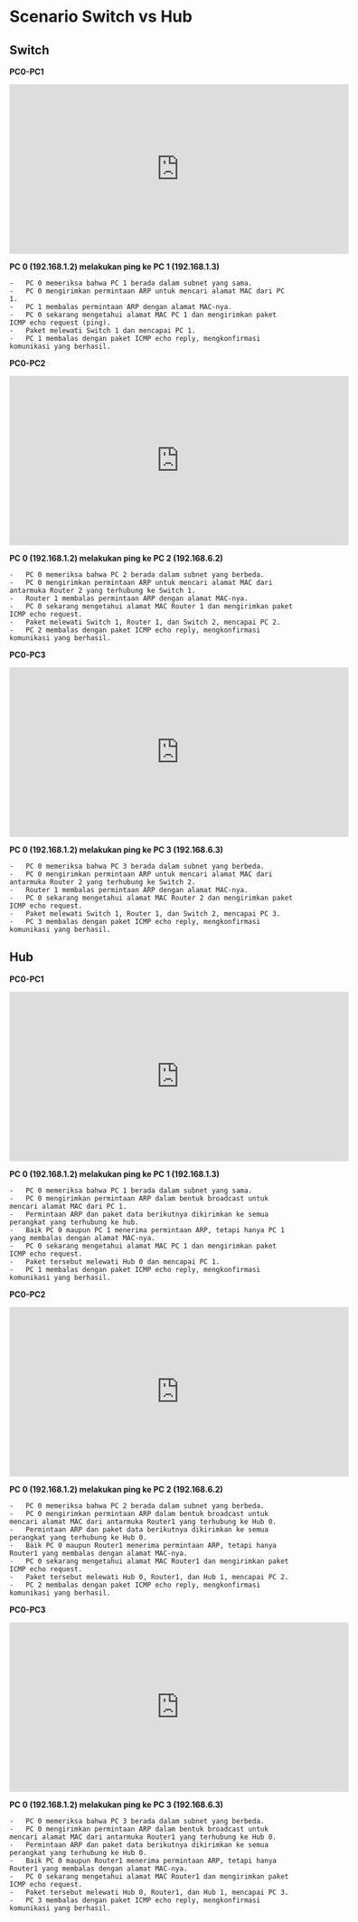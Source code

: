 # Scenario Switch vs Hub

## Switch

**PC0-PC1**
<iframe width="600" height="300" src="https://www.youtube.com/embed/7eLdtQx9q40" title="switch pc0-pc1" frameborder="0" allow="accelerometer; autoplay; clipboard-write; encrypted-media; gyroscope; picture-in-picture; web-share" allowfullscreen></iframe>

  **PC 0 (192.168.1.2) melakukan ping ke PC 1 (192.168.1.3)**
    
    -   PC 0 memeriksa bahwa PC 1 berada dalam subnet yang sama.
    -   PC 0 mengirimkan permintaan ARP untuk mencari alamat MAC dari PC 1.
    -   PC 1 membalas permintaan ARP dengan alamat MAC-nya.
    -   PC 0 sekarang mengetahui alamat MAC PC 1 dan mengirimkan paket ICMP echo request (ping).
    -   Paket melewati Switch 1 dan mencapai PC 1.
    -   PC 1 membalas dengan paket ICMP echo reply, mengkonfirmasi komunikasi yang berhasil.

**PC0-PC2**
<iframe width="600" height="300" src="https://www.youtube.com/embed/G49Zi6WcPmI" title="switch pc0-pc2" frameborder="0" allow="accelerometer; autoplay; clipboard-write; encrypted-media; gyroscope; picture-in-picture; web-share" allowfullscreen></iframe>

 **PC 0 (192.168.1.2) melakukan ping ke PC 2 (192.168.6.2)**
    
    -   PC 0 memeriksa bahwa PC 2 berada dalam subnet yang berbeda.
    -   PC 0 mengirimkan permintaan ARP untuk mencari alamat MAC dari antarmuka Router 2 yang terhubung ke Switch 1.
    -   Router 1 membalas permintaan ARP dengan alamat MAC-nya.
    -   PC 0 sekarang mengetahui alamat MAC Router 1 dan mengirimkan paket ICMP echo request.
    -   Paket melewati Switch 1, Router 1, dan Switch 2, mencapai PC 2.
    -   PC 2 membalas dengan paket ICMP echo reply, mengkonfirmasi komunikasi yang berhasil.

**PC0-PC3**
<iframe width="600" height="300" src="https://www.youtube.com/embed/qBt0-g1KnHU" title="switch pc0-pc3" frameborder="0" allow="accelerometer; autoplay; clipboard-write; encrypted-media; gyroscope; picture-in-picture; web-share" allowfullscreen></iframe>

  **PC 0 (192.168.1.2) melakukan ping ke PC 3 (192.168.6.3)**
    
    -   PC 0 memeriksa bahwa PC 3 berada dalam subnet yang berbeda.
    -   PC 0 mengirimkan permintaan ARP untuk mencari alamat MAC dari antarmuka Router 2 yang terhubung ke Switch 2.
    -   Router 1 membalas permintaan ARP dengan alamat MAC-nya.
    -   PC 0 sekarang mengetahui alamat MAC Router 2 dan mengirimkan paket ICMP echo request.
    -   Paket melewati Switch 1, Router 1, dan Switch 2, mencapai PC 3.
    -   PC 3 membalas dengan paket ICMP echo reply, mengkonfirmasi komunikasi yang berhasil.




## Hub

**PC0-PC1**
<iframe width="600" height="300" src="https://www.youtube.com/embed/muCSgqRCRAc" title="Hub pc0-pc1" frameborder="0" allow="accelerometer; autoplay; clipboard-write; encrypted-media; gyroscope; picture-in-picture; web-share" allowfullscreen></iframe>

 **PC 0 (192.168.1.2) melakukan ping ke PC 1 (192.168.1.3)**
    
    -   PC 0 memeriksa bahwa PC 1 berada dalam subnet yang sama.
    -   PC 0 mengirimkan permintaan ARP dalam bentuk broadcast untuk mencari alamat MAC dari PC 1.
    -   Permintaan ARP dan paket data berikutnya dikirimkan ke semua perangkat yang terhubung ke hub.
    -   Baik PC 0 maupun PC 1 menerima permintaan ARP, tetapi hanya PC 1 yang membalas dengan alamat MAC-nya.
    -   PC 0 sekarang mengetahui alamat MAC PC 1 dan mengirimkan paket ICMP echo request.
    -   Paket tersebut melewati Hub 0 dan mencapai PC 1.
    -   PC 1 membalas dengan paket ICMP echo reply, mengkonfirmasi komunikasi yang berhasil.

**PC0-PC2**
<iframe width="600" height="300" src="https://www.youtube.com/embed/T_i8JdH4ziA" title="hub pc0-pc2" frameborder="0" allow="accelerometer; autoplay; clipboard-write; encrypted-media; gyroscope; picture-in-picture; web-share" allowfullscreen></iframe>

  **PC 0 (192.168.1.2) melakukan ping ke PC 2 (192.168.6.2)**
    
    -   PC 0 memeriksa bahwa PC 2 berada dalam subnet yang berbeda.
    -   PC 0 mengirimkan permintaan ARP dalam bentuk broadcast untuk mencari alamat MAC dari antarmuka Router1 yang terhubung ke Hub 0.
    -   Permintaan ARP dan paket data berikutnya dikirimkan ke semua perangkat yang terhubung ke Hub 0.
    -   Baik PC 0 maupun Router1 menerima permintaan ARP, tetapi hanya Router1 yang membalas dengan alamat MAC-nya.
    -   PC 0 sekarang mengetahui alamat MAC Router1 dan mengirimkan paket ICMP echo request.
    -   Paket tersebut melewati Hub 0, Router1, dan Hub 1, mencapai PC 2.
    -   PC 2 membalas dengan paket ICMP echo reply, mengkonfirmasi komunikasi yang berhasil.

**PC0-PC3**
<iframe width="600" height="300" src="https://www.youtube.com/embed/Pp9ysNTPoIs" title="hub pc0-pc3" frameborder="0" allow="accelerometer; autoplay; clipboard-write; encrypted-media; gyroscope; picture-in-picture; web-share" allowfullscreen></iframe>

  **PC 0 (192.168.1.2) melakukan ping ke PC 3 (192.168.6.3)**
    
    -   PC 0 memeriksa bahwa PC 3 berada dalam subnet yang berbeda.
    -   PC 0 mengirimkan permintaan ARP dalam bentuk broadcast untuk mencari alamat MAC dari antarmuka Router1 yang terhubung ke Hub 0.
    -   Permintaan ARP dan paket data berikutnya dikirimkan ke semua perangkat yang terhubung ke Hub 0.
    -   Baik PC 0 maupun Router1 menerima permintaan ARP, tetapi hanya Router1 yang membalas dengan alamat MAC-nya.
    -   PC 0 sekarang mengetahui alamat MAC Router1 dan mengirimkan paket ICMP echo request.
    -   Paket tersebut melewati Hub 0, Router1, dan Hub 1, mencapai PC 3.
    -   PC 3 membalas dengan paket ICMP echo reply, mengkonfirmasi komunikasi yang berhasil.